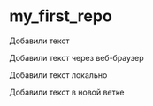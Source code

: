 # my_first_repo

Добавили текст

Добавили текст через веб-браузер

Добавили текст локально

Добавили текст в новой ветке